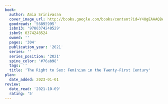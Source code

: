 ```yaml
---
book:
  author: Amia Srinivasan
  cover_image_url: http://books.google.com/books/content?id=Y4UgEAAAQBAJ&printsec=frontcover&img=1&zoom=1&source=gbs_api
  goodreads: '56895995'
  isbn13: '9780374248529'
  isbn9: 0374248524
  owned: ''
  pages: '304'
  publication_year: '2021'
  series: ''
  series_position: '2021'
  spine_color: '#76ab98'
  tags: ''
  title: 'The Right to Sex: Feminism in the Twenty-First Century'
plan:
  date_added: 2023-01-01
review:
  date_read: '2021-10-09'
  rating: '5'
---
```


